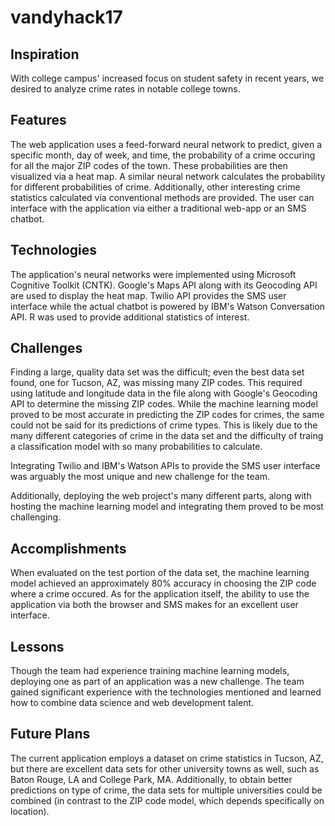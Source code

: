 # vandyhack17

## Inspiration
With college campus' increased focus on student safety in recent years, we desired to analyze crime rates in notable college towns.

## Features
The web application uses a feed-forward neural network to predict, given a specific month, day of week, and time, the probability of a crime occuring for all the major ZIP codes of the town. These probabilities are then visualized via a heat map. A similar neural network calculates the probability for different probabilities of crime. Additionally, other interesting crime statistics calculated via conventional methods are provided. The user can interface with the application via either a traditional web-app or an SMS chatbot.

## Technologies 
The application's neural networks were implemented using Microsoft Cognitive Toolkit (CNTK). Google's Maps API along with its Geocoding API are used to display the heat map. Twilio API provides the SMS user interface while the actual chatbot is powered by IBM's Watson Conversation API. R was used to provide additional statistics of interest.

## Challenges
Finding a large, quality data set was the difficult; even the best data set found, one for Tucson, AZ, was missing many ZIP codes. This required using latitude and longitude data in the file along with Google's Geocoding API to determine the missing ZIP codes. While the machine learning model proved to be most accurate in predicting the ZIP codes for crimes, the same could not be said for its predictions of crime types. This is likely due to the many different categories of crime in the data set and the difficulty of traing a classification model with so many probabilities to calculate.

Integrating Twilio and IBM's Watson APIs to provide the SMS user interface was arguably the most unique and new challenge for the team.

Additionally, deploying the web project's many different parts, along with hosting the machine learning model and integrating them proved to be most challenging.

## Accomplishments
When evaluated on the test portion of the data set, the machine learning model achieved an approximately 80% accuracy in choosing the ZIP code where a crime occured. As for the application itself, the ability to use the application via both the browser and SMS makes for an excellent user interface.

## Lessons
Though the team had experience training machine learning models, deploying one as part of an application was a new challenge. The team gained significant experience with the technologies mentioned and learned how to combine data science and web development talent.

## Future Plans
The current application employs a dataset on crime statistics in Tucson, AZ, but there are excellent data sets for other university towns as well, such as Baton Rouge, LA and College Park, MA. Additionally, to obtain better predictions on type of crime, the data sets for multiple universities could be combined (in contrast to the ZIP code model, which depends specifically on location).
